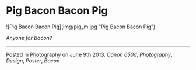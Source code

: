 # Pig Bacon Bacon Pig

<div> ![Pig Bacon Bacon Pig](img/pig_m.jpg "Pig Bacon Bacon Pig") </div>

_Anyone for Bacon?_

---

Posted in [Photography](../ "Photography") on June 9th 2013.  _Canon 650d_, _Photography_, _Design_, _Poster_, _Bacon_